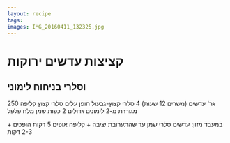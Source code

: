 ```yaml
---
layout: recipe
tags: 
images: IMG_20160411_132325.jpg
---
```


# קציצות עדשים ירוקות

## וסלרי בניחוח לימוני

250 גר' עדשים (משרים 12 שעות)
4 סלרי קצוץ-גבעול
חופן עלים סלרי קצוץ
קליפה מגוררת מ-2 לימונים גדולים
2 כפות שמן
מלח פלפל

במעבד מזון:
עדשים סלרי שמן
עד שהתערובת יציבה + קליפה
אופים 5 דקות
הופכים + 2-3 דקות
